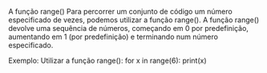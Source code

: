 A função range()
Para percorrer um conjunto de código um número especificado de vezes, podemos utilizar a função range().
A função range() devolve uma sequência de números, começando em 0 por predefinição, aumentando em 1 (por predefinição) e terminando num número especificado.

Exemplo: Utilizar a função range():
for x in range(6):
  print(x) 
